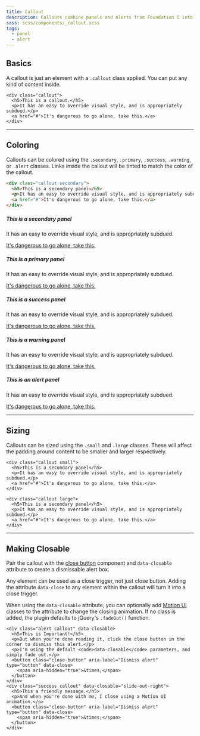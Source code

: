 ```yaml
---
title: Callout
description: Callouts combine panels and alerts from Foundation 5 into one generic container component.
sass: scss/components/_callout.scss
tags:
  - panel
  - alert
---
```


## Basics

A callout is just an element with a `.callout` class applied. You can put any kind of content inside.

```html_example
<div class="callout">
  <h5>This is a callout.</h5>
  <p>It has an easy to override visual style, and is appropriately subdued.</p>
  <a href="#">It's dangerous to go alone, take this.</a>
</div>
```

---

## Coloring

Callouts can be colored using the `.secondary`, `.primary`, `.success`, `.warning`, or `.alert` classes. Links inside the callout will be tinted to match the color of the callout.

```html
<div class="callout secondary">
  <h5>This is a secondary panel</h5>
  <p>It has an easy to override visual style, and is appropriately subdued.</p>
  <a href="#">It's dangerous to go alone, take this.</a>
</div>
```

<div class="callout secondary">
  <h5>This is a secondary panel</h5>
  <p>It has an easy to override visual style, and is appropriately subdued.</p>
  <a href="#">It's dangerous to go alone, take this.</a>
</div>

<div class="primary callout">
  <h5>This is a primary panel</h5>
  <p>It has an easy to override visual style, and is appropriately subdued.</p>
  <a href="#">It's dangerous to go alone, take this.</a>
</div>

<div class="success callout">
  <h5>This is a success panel</h5>
  <p>It has an easy to override visual style, and is appropriately subdued.</p>
  <a href="#">It's dangerous to go alone, take this.</a>
</div>

<div class="warning callout">
  <h5>This is a warning panel</h5>
  <p>It has an easy to override visual style, and is appropriately subdued.</p>
  <a href="#">It's dangerous to go alone, take this.</a>
</div>

<div class="alert callout">
  <h5>This is an alert panel</h5>
  <p>It has an easy to override visual style, and is appropriately subdued.</p>
  <a href="#">It's dangerous to go alone, take this.</a>
</div>

---

## Sizing

Callouts can be sized using the `.small` and `.large` classes. These will affect the padding around content to be smaller and larger respectively.

```html_example
<div class="callout small">
  <h5>This is a secondary panel</h5>
  <p>It has an easy to override visual style, and is appropriately subdued.</p>
  <a href="#">It's dangerous to go alone, take this.</a>
</div>

<div class="callout large">
  <h5>This is a secondary panel</h5>
  <p>It has an easy to override visual style, and is appropriately subdued.</p>
  <a href="#">It's dangerous to go alone, take this.</a>
</div>
```

---

## Making Closable

Pair the callout with the [close button](close-button.html) component and `data-closable` attribute to create a dismissable alert box.

<div class="primary callout">
  <p>Any element can be used as a close trigger, not just close button. Adding the attribute <code>data-close</code> to any element within the callout will turn it into a close trigger.</p>
  <p>When using the <code>data-closable</code> attribute, you can optionally add <a href="http://foundation.zurb.com/sites/docs/motion-ui.html">Motion UI</a> classes to the attribute to change the closing animation. If no class is added, the plugin defaults to jQuery's <code>.fadeOut()</code> function.</p>
</div>

```html_example
<div class="alert callout" data-closable>
  <h5>This is Important!</h5>
  <p>But when you're done reading it, click the close button in the corner to dismiss this alert.</p>
  <p>I'm using the default <code>data-closable</code> parameters, and simply fade out.</p>
  <button class="close-button" aria-label="Dismiss alert" type="button" data-close>
    <span aria-hidden="true">&times;</span>
  </button>
</div>
<div class="success callout" data-closable="slide-out-right">
  <h5>This a friendly message.</h5>
  <p>And when you're done with me, I close using a Motion UI animation.</p>
  <button class="close-button" aria-label="Dismiss alert" type="button" data-close>
    <span aria-hidden="true">&times;</span>
  </button>
</div>
```
